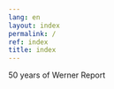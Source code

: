```yaml
---
lang: en
layout: index
permalink: /
ref: index
title: index
---
```


50 years of Werner Report
<!-- more -->
